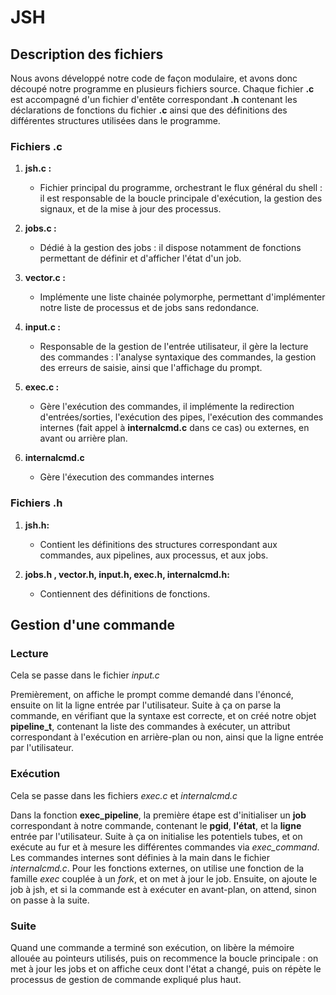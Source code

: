 # JSH


## Description des fichiers

Nous avons développé notre code de façon modulaire, et avons donc découpé notre programme en plusieurs fichiers source. Chaque fichier **.c** est accompagné d'un fichier d'entête correspondant **.h** contenant les déclarations de fonctions du fichier **.c** ainsi que des définitions des différentes structures utilisées dans le programme.

### Fichiers .c
1.  **jsh.c :**
    
    -   Fichier principal du programme, orchestrant le flux général du shell : il est responsable de la boucle principale d'exécution, la gestion des signaux, et de la mise à jour des processus.
   
  
2.  **jobs.c :**
    
    -   Dédié à la gestion des jobs : il dispose notamment de fonctions permettant de définir et d'afficher l'état d'un job.

3.  **vector.c :**
    
    -  Implémente une liste chainée polymorphe, permettant d'implémenter notre liste de processus et de jobs sans redondance.

4.  **input.c :**
    
    -   Responsable de la gestion de l'entrée utilisateur, il gère la lecture des commandes : l'analyse syntaxique des commandes, la gestion des erreurs de saisie, ainsi que l'affichage du prompt.
    
5.  **exec.c :**
    
    -   Gère l'exécution des commandes, il implémente la redirection d'entrées/sorties, l'exécution des pipes, l'exécution des commandes internes (fait appel à **internalcmd.c** dans ce cas) ou externes, en avant ou arrière plan.
    
6. **internalcmd.c**
	-  Gère l'éxecution des commandes internes

### Fichiers .h
1.  **jsh.h:**
    
    -  Contient les définitions des structures correspondant aux commandes, aux pipelines, aux processus, et aux jobs.
   
  
2.  **jobs.h , vector.h, input.h, exec.h, internalcmd.h:**
    
    -   Contiennent des définitions de fonctions.

##  Gestion d'une commande

### Lecture
Cela se passe dans le fichier *input.c*

Premièrement, on affiche le prompt comme demandé dans l'énoncé, ensuite on lit la ligne entrée par l'utilisateur. Suite à ça on parse la commande, en vérifiant que la syntaxe est correcte, et on créé notre objet **pipeline_t**, contenant la liste des commandes à exécuter, un attribut correspondant à l'exécution en arrière-plan ou non, ainsi que la ligne entrée par l'utilisateur.

### Exécution
Cela se passe dans les fichiers *exec.c* et *internalcmd.c*

Dans la fonction **exec_pipeline**, la première étape est d'initialiser un **job** correspondant à notre commande, contenant le **pgid**, **l'état**, et la **ligne** entrée par l'utilisateur. Suite à ça on initialise les potentiels tubes, et on exécute au fur et à mesure les différentes commandes via *exec_command*.
Les commandes internes sont définies à la main dans le fichier *internalcmd.c*.
Pour les fonctions externes, on utilise une fonction de la famille *exec* couplée à un *fork*, et on met à jour le job.
Ensuite, on ajoute le job à jsh, et si la commande est à exécuter en avant-plan, on attend, sinon on passe à la suite.

### Suite
Quand une commande a terminé son exécution, on libère la mémoire allouée au pointeurs utilisés, puis on recommence la boucle principale : on met à jour les jobs et on affiche ceux dont l'état a changé, puis on répète le processus de gestion de commande expliqué plus haut.


